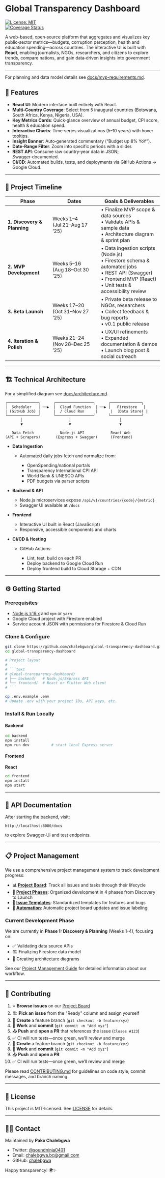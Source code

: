# Global Transparency Dashboard

[![License: MIT](https://img.shields.io/badge/License-MIT-blue.svg)](LICENSE)  
[![Coverage Status](https://img.shields.io/codecov/c/github/chalebgwa/global-transparency-dashboard)](https://codecov.io/gh/chalebgwa/global-transparency-dashboard)

A web-based, open‑source platform that aggregates and visualizes key public‑sector metrics—budgets, corruption perception, health and education spending—across countries. The interactive UI is built with **React**, enabling journalists, NGOs, researchers, and citizens to explore trends, compare nations, and gain data‑driven insights into government transparency.

---
For planning and data model details see [docs/mvp-requirements.md](docs/mvp-requirements.md).


## 🚀 Features

- **React UI**: Modern interface built entirely with React.
- **Multi‑Country Coverage**: Select from 5 inaugural countries (Botswana, South Africa, Kenya, Nigeria, USA).
- **Key Metrics Cards**: Quick‑glance overview of annual budget, CPI score, health & education spend.
- **Interactive Charts**: Time‑series visualizations (5–10 years) with hover tooltips.
- **Insight Banner**: Auto‑generated commentary (“Budget up 8% YoY”).
- **Date‑Range Filter**: Zoom into specific periods with a slider.
- **REST API**: Consume raw country‑year data in JSON; Swagger‑documented.
- **CI/CD**: Automated builds, tests, and deployments via GitHub Actions → Google Cloud.

---

## 📅 Project Timeline

| Phase                    | Dates             | Goals & Deliverables                                           |
|--------------------------|-------------------|----------------------------------------------------------------|
| **1. Discovery & Planning** | Weeks 1–4 (Jul 21–Aug 17 ’25) | • Finalize MVP scope & data sources<br>• Validate APIs & sample data<br>• Architecture diagram & sprint plan |
| **2. MVP Development**     | Weeks 5–16 (Aug 18–Oct 30 ’25) | • Data ingestion scripts (Node.js)<br>• Firestore schema & automated jobs<br>• REST API (Swagger)<br>• Frontend MVP (React)<br>• Unit tests & accessibility review |
| **3. Beta Launch**         | Weeks 17–20 (Oct 31–Nov 27 ’25) | • Private beta release to NGOs, researchers<br>• Collect feedback & bug reports<br>• v0.1 public release |
| **4. Iteration & Polish**  | Weeks 21–24 (Nov 28–Dec 25 ’25) | • UX/UI refinements<br>• Expanded documentation & demos<br>• Launch blog post & social outreach |

---

## 🏗️ Technical Architecture
For a simplified diagram see [docs/architecture.md](docs/architecture.md).


```text
┌──────────────┐      ┌─────────────────┐      ┌──────────────┐
|  Scheduler   | ──▶  |  Cloud Function  | ──▶ |   Firestore   |
| (GitHub Job) |      |  / Cloud Run     |      |  (Data Store) |
└──────────────┘      └─────────────────┘      └──────────────┘
       │                     │                      │
       ▼                     ▼                      ▼

   Data Fetch            Node.js API            React Web
(API + Scrapers)       (Express + Swagger)      (Frontend)

````

* **Data Ingestion**

  * Automated daily jobs fetch and normalize from:

    * OpenSpending/national portals
    * Transparency International CPI API
    * World Bank & UNESCO APIs
    * PDF budgets via parser scripts

* **Backend & API**

  * Node.js microservices expose `/api/v1/countries/{code}/{metric}`
  * Swagger UI available at `/docs`

* **Frontend**

  * Interactive UI built in  React (JavaScript)
  * Responsive, accessible components and charts

* **CI/CD & Hosting**

  * GitHub Actions:

    * Lint, test, build on each PR
    * Deploy backend to Google Cloud Run
    * Deploy frontend build to Cloud Storage + CDN

---

## ⚙️ Getting Started

### Prerequisites

* [Node.js ≥16.x](https://nodejs.org/) and `npm` or `yarn`
* Google Cloud project with Firestore enabled
* Service account JSON with permissions for Firestore & Cloud Run

### Clone & Configure

```bash
git clone https://github.com/chalebgwa/global-transparency-dashboard.git
cd global-transparency-dashboard

# Project layout
#
# ```text
# global-transparency-dashboard/
# ├── backend/   # Node.js/Express API
# └── frontend/  # React or Flutter Web client
# ```

cp .env.example .env
# Update .env with your project IDs, API keys, etc.
```

### Install & Run Locally

#### Backend

```bash
cd backend
npm install
npm run dev          # start local Express server
```

#### Frontend


**React**

```bash
cd frontend
npm install
npm start
```

---

## 📖 API Documentation

After starting the backend, visit:

```
http://localhost:8080/docs
```

to explore Swagger‑UI and test endpoints.

---

## 📋 Project Management

We use a comprehensive project management system to track development progress:

- **📊 [Project Board](https://github.com/users/Chalebgwa/projects/1)**: Track all issues and tasks through their lifecycle
- **🎯 [Project Phases](docs/project-management.md#project-phases)**: Organized development in 4 phases from Discovery to Launch
- **📝 [Issue Templates](.github/ISSUE_TEMPLATE/)**: Standardized templates for features and bugs
- **🤖 [Automation](.github/workflows/project-automation.yml)**: Automatic project board updates and issue labeling

### Current Development Phase
We are currently in **Phase 1: Discovery & Planning** (Weeks 1-4), focusing on:
- ✅ Validating data source APIs
- 🏗️ Finalizing Firestore data model
- 📐 Creating architecture diagrams

See our [Project Management Guide](docs/project-management.md) for detailed information about our workflow.

---

## 🤝 Contributing

1. ⭐️ **Browse issues** on our [Project Board](https://github.com/users/Chalebgwa/projects/1)
2. 🏗️ **Pick an issue** from the "Ready" column and assign yourself
3. 🔀 **Create** a feature branch (`git checkout -b feature/xyz`)
4. 🔧 **Work** and **commit** (`git commit -m "Add xyz"`)
5. 📤 **Push** and **open a PR** that references the issue (`Closes #123`)
6. ✅ CI will run tests—once green, we'll review and merge
2. 🔀 **Create** a feature branch (`git checkout -b feature/xyz`)
3. 🔧 **Work** and **commit** (`git commit -m "Add xyz"`)
4. 📤 **Push** and **open a PR**
5. ✅ CI will run tests—once green, we’ll review and merge

Please read [CONTRIBUTING.md](CONTRIBUTING.md) for guidelines on code style, commit messages, and branch naming.

---

## 📜 License

This project is MIT‑licensed. See [LICENSE](LICENSE) for details.

---

## 🙋‍♂️ Contact

Maintained by **Pako Chalebgwa**

* Twitter: [@soundninja0401](https://twitter.com/soundNinja0401)
* Email: [chalebgwa.bc@gmail.com](mailto:chalebgwa.bc@gmail.com)
* GitHub: [chalebgwa](https://github.com/chalebgwa)

Happy transparency! 🌍✨
